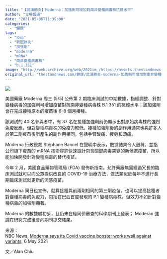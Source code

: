 ```yaml
---
title: "【武漢肺炎】Moderna：加強劑可增加對南非變種病毒株抗體水平"
author: "立場報道"
date: "2021-05-06T11:39:00"
categories:
  - "健康"
tags:
  - "疫苗"
  - "新冠肺炎"
  - "加強劑"
  - "moderna"
  - "mRNA"
  - "南非變種病毒株"
  - "b.1.351"
image: "http://web.archive.org/web/2021im_/https://assets.thestandnews.com/media/photos/20210126-05_Dot5H_Pj6Aj7o.png"
original_url: "thestandnews.com/健康/武漢肺炎-moderna-加強劑可增加對南非變種病毒株抗體水平"
---
```

![](http://web.archive.org/web/2021im_/https://assets.thestandnews.com/media/photos/20210126-05_Dot5H_Pj6Aj7o.png)

美國藥廠 Moderna 周三 (5/5) 公佈第 2 期臨床測試的中期數據，指經調整、針對變種病毒的加強劑可增加疫苗對抗南非變種病毒株 B.1.351 的抗體水平；該加強劑會在完成接種原本的疫苗後 6–8 個月接種。

該測試的 40 名參與者中，有 37 名在接種加強劑前仍顯示出對原始病毒株的強烈免疫反應，但對變種病毒株的免疫力較低。接種加強劑後的副作用通常也與許多人於第二劑疫苗後所產生的副作用相同，包括手臂酸痛、疲勞和頭痛。

Moderna 行政總裁 Stéphane Bancel 在聲明中表示，數據結果令人鼓舞，並指公司旗下疫苗的 mRNA 技術容許快速設計包含關鍵病毒突變的新候選疫苗，所以能加快開發針對變種病毒的替代疫苗。

今年 2 月，美國食品藥物管理局 (FDA) 發佈新指南，允許藥廠無需經過冗長的臨床測試就可以向公眾提供改良的 COVID-19 治療方法，做法類似於每年不進行長期臨床測試就更新的流感疫苗。

Moderna 同日也宣佈，就算接種與前兩劑相同的第三劑疫苗，也可以提高接種者對變種病毒的免疫力，包括在巴西首度發現的 P.1 變種病毒株，但效力不如針對變種病毒的加強劑顯著。

Moderna 的數據屬初步，且仍未在經同儕審查的科學期刊上發表； Moderan 強調在研究完成後會向期刊提交結果。

來源：  
NBC News, [Moderna says its Covid vaccine booster works well against variants](http://web.archive.org/web/20211229132918/https://www.nbcnews.com/health/health-news/moderna-says-its-covid-vaccine-booster-works-well-against-variants-n1266413), 6 May 2021

文／Alan Chiu